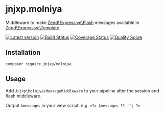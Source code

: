 # jnjxp.molniya
Middleware to make [Zend\Expressive\Flash] messages available in [Zend\Expressive\Template]

[![Latest version][ico-version]][link-packagist]
[![Build Status][ico-travis]][link-travis]
[![Coverage Status][ico-scrutinizer]][link-scrutinizer]
[![Quality Score][ico-code-quality]][link-code-quality]

## Installation
```
composer require jnjxp/molniya
```

## Usage
Add `Jnjxp\Molniya\MessageMiddleware` to your pipeline after the session and
flash middleware.

Output `$messages` in your view script. e.g. `<?= $messages ?? ''; ?>`



[Zend\Expressive\Flash]: https://github.com/zendframework/zend-expressive-flash
[Zend\Expressive\Template]: https://github.com/zendframework/zend-expressive-template

[ico-version]: https://img.shields.io/packagist/v/jnjxp/molniya.svg?style=flat-square
[ico-travis]: https://img.shields.io/travis/jnjxp/jnjxp.molniya/master.svg?style=flat-square
[ico-scrutinizer]: https://img.shields.io/scrutinizer/coverage/g/jnjxp/jnjxp.molniya.svg?style=flat-square
[ico-code-quality]: https://img.shields.io/scrutinizer/g/jnjxp/jnjxp.molniya.svg?style=flat-square

[link-packagist]: https://packagist.org/packages/jnjxp/molniya
[link-travis]: https://travis-ci.org/jnjxp/jnjxp.molniya
[link-scrutinizer]: https://scrutinizer-ci.com/g/jnjxp/jnjxp.molniya
[link-code-quality]: https://scrutinizer-ci.com/g/jnjxp/jnjxp.molniya
